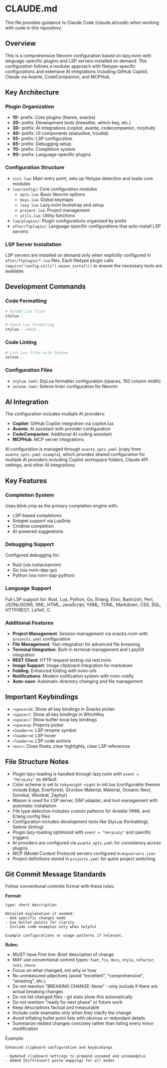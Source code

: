 # CLAUDE.md

This file provides guidance to Claude Code (claude.ai/code) when working with code in this repository.

## Overview

This is a comprehensive Neovim configuration based on lazy.nvim with language-specific plugins and LSP servers installed on demand. The configuration follows a modular approach with filetype-specific configurations and extensive AI integrations including GitHub Copilot, Claude via Avante, CodeCompanion, and MCPHub.

## Key Architecture

### Plugin Organization
- **10-** prefix: Core plugins (theme, snacks)
- **20-** prefix: Development tools (treesitter, which-key, etc.)
- **30-** prefix: AI integrations (copilot, avante, codecompanion, mcphub)
- **40-** prefix: UI components (statusline, trouble)
- **55-** prefix: LSP configuration
- **65-** prefix: Debugging setup
- **70-** prefix: Completion system
- **90-** prefix: Language-specific plugins

### Configuration Structure
- `init.lua`: Main entry point, sets up filetype detection and loads core modules
- `lua/config/`: Core configuration modules
  - `opts.lua`: Basic Neovim options
  - `keys.lua`: Global keymaps
  - `lazy.lua`: Lazy.nvim bootstrap and setup
  - `project.lua`: Project management
  - `utils.lua`: Utility functions
- `lua/plugins/`: Plugin configurations organized by prefix
- `after/ftplugin/`: Language-specific configurations that auto-install LSP servers

### LSP Server Installation
LSP servers are installed on demand only when explicitly configured in `after/ftplugin/*.lua` files. Each filetype plugin calls `require("config.utils").mason_install()` to ensure the necessary tools are available.

## Development Commands

### Code Formatting
```bash
# Format Lua files
stylua .

# Check Lua formatting
stylua --check .
```

### Code Linting
```bash
# Lint Lua files with Selene
selene .
```

### Configuration Files
- `stylua.toml`: StyLua formatter configuration (spaces, 150 column width)
- `selene.toml`: Selene linter configuration for Neovim

## AI Integration

The configuration includes multiple AI providers:
- **Copilot**: GitHub Copilot integration via copilot.lua
- **Avante**: AI assistant with provider configuration
- **CodeCompanion**: Additional AI coding assistant
- **MCPHub**: MCP server integrations

AI configuration is managed through `avante_opts.yaml` (copy from `avante_opts.yaml.example`), which provides shared configuration for multiple AI providers including Copilot workspace folders, Claude API settings, and other AI integrations.

## Key Features

### Completion System
Uses blink.cmp as the primary completion engine with:
- LSP-based completions
- Snippet support via LuaSnip
- Cmdline completion
- AI-powered suggestions

### Debugging Support
Configured debugging for:
- Rust (via rustaceanvim)
- Go (via nvim-dap-go)
- Python (via nvim-dap-python)

### Language Support
Full LSP support for: Rust, Lua, Python, Go, Erlang, Elixir, Bash/zsh, Perl, JSON/JSON5, XML, HTML, JavaScript, YAML, TOML, Markdown, CSS, SQL, HTTP/REST, LaTeX, C.

### Additional Features
- **Project Management**: Session management via snacks.nvim with `projects.yaml` configuration
- **File Management**: Yazi integration for advanced file browsing
- **Terminal Integration**: Built-in terminal management and LazyGit integration
- **REST Client**: HTTP request testing via rest.nvim
- **Image Support**: Image clipboard integration for markdown
- **Folding**: Enhanced folding with nvim-ufo
- **Notifications**: Modern notification system with nvim-notify
- **Auto-save**: Automatic directory changing and file management

## Important Keybindings

- `<space>Sk`: Show all key bindings in Snacks picker
- `<space>?`: Show all key bindings in WhichKey
- `<space>/`: Show buffer-local key bindings
- `<space>p`: Projects picker
- `<leader>n`: LSP rename symbol
- `<leader>d`: LSP hover
- `<leader>a`: LSP code actions
- `<esc>`: Close floats, clear highlights, clear LSP references

## File Structure Notes

- Plugin lazy-loading is handled through lazy.nvim with `event = "VeryLazy"` as default
- Color scheme is set to `tokyonight-night` in init.lua (configurable themes include Edge, Everforest, Gruvbox Material, Material, Oceanic Next, Sonokai, Wombat, Zephyr)
- Mason is used for LSP server, DAP adapter, and tool management with automatic installation
- File type detection includes custom patterns for Ansible YAML and Erlang config files
- Configuration includes development tools like StyLua (formatting), Selene (linting)
- Plugin lazy-loading optimized with `event = "VeryLazy"` and specific triggers
- AI providers are configured via `avante_opts.yaml` for consistency across plugins
- MCP (Model Context Protocol) servers configured in `mcpservers.json`
- Project definitions stored in `projects.yaml` for quick project switching


## Git Commit Message Standards
Follow conventional commits format with these rules:

**Format:**
```
type: short description

Detailed explanation if needed:
- Add specific changes made
- Use bullet points for clarity
- Include code examples only when helpful

Example configurations or usage patterns if relevant.
```

**Rules:**
- MUST have First line: Brief description of change
- MAY use conventional commit types: `feat`, `fix`, `docs`, `style`, `refactor`, `test`, `chore`.
- Focus on what changed, not why or how
- No unmeasured adjectives (avoid "excellent", "comprehensive", "amazing", etc.)
- Do not mention "BREAKING CHANGE: None" - only include if there are actual breaking changes
- Do not list changed files - git stats show this automatically
- Do not mention "ready for next phase" or future work
- Keep descriptions factual and measurable
- Include code examples only when they clarify the change
- Avoid inflating bullet point lists with obvious or redundant details
- Summarize related changes concisely rather than listing every minor modification

Example:
```
Enhanced clipboard configuration and keybindings

- Updated clipboard settings to prepend unnamed and unnamedplus
- Added Shift+Insert paste mappings for all modes
```
